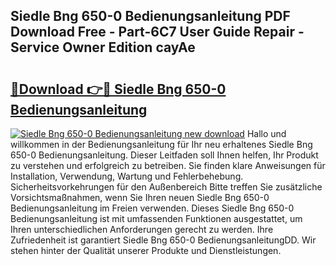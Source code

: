 ## Siedle Bng 650-0 Bedienungsanleitung PDF Download Free - Part-6C7 User Guide Repair - Service Owner Edition cayAe

# <h2><a href="http://df64dg1.blite.top/?on=Siedle+Bng+650-0+Bedienungsanleitung">🔗Download 👉🔴 Siedle Bng 650-0 Bedienungsanleitung</a></h2>

[![Siedle Bng 650-0 Bedienungsanleitung new download](https://i.imgur.com/lujVjoI.png)](http://df64dg1.blite.top/?on=Siedle+Bng+650-0+Bedienungsanleitung)
Hallo und willkommen in der Bedienungsanleitung für Ihr neu erhaltenes Siedle Bng 650-0 Bedienungsanleitung. Dieser Leitfaden soll Ihnen helfen, Ihr Produkt zu verstehen und erfolgreich zu betreiben. Sie finden klare Anweisungen für Installation, Verwendung, Wartung und Fehlerbehebung. Sicherheitsvorkehrungen für den Außenbereich Bitte treffen Sie zusätzliche Vorsichtsmaßnahmen, wenn Sie Ihren neuen Siedle Bng 650-0 Bedienungsanleitung im Freien verwenden. Dieses Siedle Bng 650-0 Bedienungsanleitung ist mit umfassenden Funktionen ausgestattet, um Ihren unterschiedlichen Anforderungen gerecht zu werden. Ihre Zufriedenheit ist garantiert Siedle Bng 650-0 BedienungsanleitungDD. Wir stehen hinter der Qualität unserer Produkte und Dienstleistungen.
